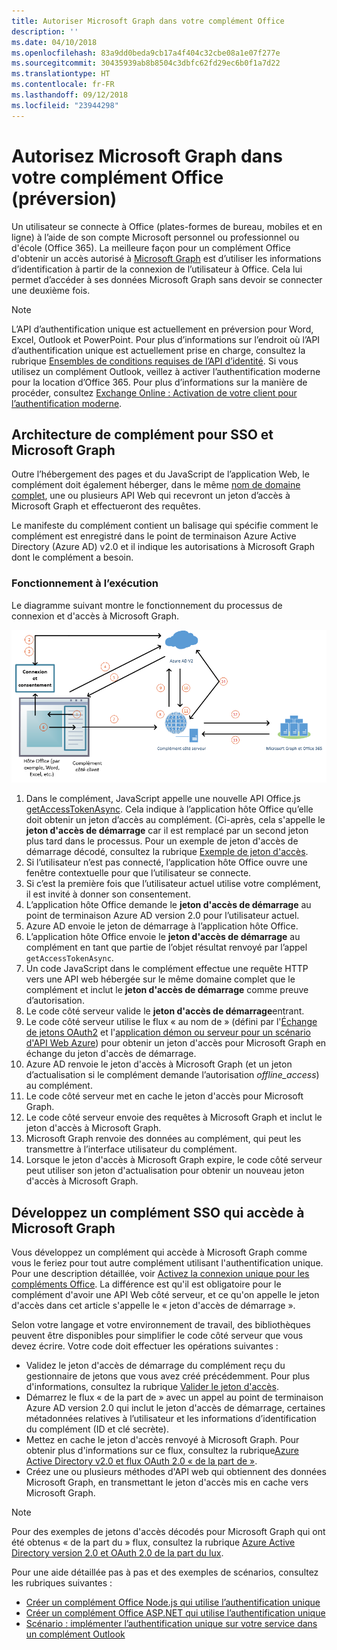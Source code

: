 ```yaml
---
title: Autoriser Microsoft Graph dans votre complément Office
description: ''
ms.date: 04/10/2018
ms.openlocfilehash: 83a9dd0beda9cb17a4f404c32cbe08a1e07f277e
ms.sourcegitcommit: 30435939ab8b8504c3dbfc62fd29ec6b0f1a7d22
ms.translationtype: HT
ms.contentlocale: fr-FR
ms.lasthandoff: 09/12/2018
ms.locfileid: "23944298"
---
```

# <a name="authorize-to-microsoft-graph-in-your-office-add-in-preview"></a>Autorisez Microsoft Graph dans votre complément Office (préversion)

Un utilisateur se connecte à Office (plates-formes de bureau, mobiles et en ligne) à l’aide de son compte Microsoft personnel ou professionnel ou d'école (Office 365). La meilleure façon pour un complément Office d'obtenir un accès autorisé à [Microsoft Graph](https://developer.microsoft.com/graph/docs) est d’utiliser les informations d’identification à partir de la connexion de l’utilisateur à Office. Cela lui permet d’accéder à ses données Microsoft Graph sans devoir se connecter une deuxième fois. 

> [!NOTE]
> L’API d’authentification unique est actuellement en préversion pour Word, Excel, Outlook et PowerPoint. Pour plus d’informations sur l’endroit où l’API d’authentification unique est actuellement prise en charge, consultez la rubrique [Ensembles de conditions requises de l’API d’identité](https://docs.microsoft.com/javascript/office/requirement-sets/identity-api-requirement-sets?view=office-js).
> Si vous utilisez un complément Outlook, veillez à activer l’authentification moderne pour la location d’Office 365. Pour plus d’informations sur la manière de procéder, consultez [Exchange Online : Activation de votre client pour l’authentification moderne](https://social.technet.microsoft.com/wiki/contents/articles/32711.exchange-online-how-to-enable-your-tenant-for-modern-authentication.aspx).

## <a name="add-in-architecture-for-sso-and-microsoft-graph"></a>Architecture de complément pour SSO et Microsoft Graph

Outre l’hébergement des pages et du JavaScript de l’application Web, le complément doit également héberger, dans le même [nom de domaine complet](https://docs.microsoft.com/windows/desktop/DNS/f-gly#_dns_fully_qualified_domain_name_fqdn__gly), une ou plusieurs API Web qui recevront un jeton d’accès à Microsoft Graph et effectueront des requêtes.

Le manifeste du complément contient un balisage qui spécifie comment le complément est enregistré dans le point de terminaison Azure Active Directory (Azure AD) v2.0 et il indique les autorisations à Microsoft Graph dont le complément a besoin.

### <a name="how-it-works-at-runtime"></a>Fonctionnement à l’exécution

Le diagramme suivant montre le fonctionnement du processus de connexion et d'accès à Microsoft Graph.

![Diagramme illustrant le processus d’authentification unique](../images/sso-access-to-microsoft-graph.png)

1. Dans le complément, JavaScript appelle une nouvelle API Office.js [getAccessTokenAsync](https://docs.microsoft.com/office/dev/add-ins/develop/sso-in-office-add-ins#sso-api-reference). Cela indique à l’application hôte Office qu’elle doit obtenir un jeton d’accès au complément. (Ci-après, cela s'appelle le **jeton d'accès de démarrage** car il est remplacé par un second jeton plus tard dans le processus. Pour un exemple de jeton d'accès de démarrage décodé, consultez la rubrique [Exemple de jeton d'accès](sso-in-office-add-ins.md#example-access-token).
1. Si l’utilisateur n’est pas connecté, l’application hôte Office ouvre une fenêtre contextuelle pour que l’utilisateur se connecte.
1. Si c’est la première fois que l’utilisateur actuel utilise votre complément, il est invité à donner son consentement.
1. L’application hôte Office demande le **jeton d'accès de démarrage** au point de terminaison Azure AD version 2.0 pour l’utilisateur actuel.
1. Azure AD envoie le jeton de démarrage à l’application hôte Office.
1. L’application hôte Office envoie le **jeton d'accès de démarrage** au complément en tant que partie de l’objet résultat renvoyé par l’appel `getAccessTokenAsync`.
1. Un code JavaScript dans le complément effectue une requête HTTP vers une API web hébergée sur le même domaine complet que le complément et inclut le **jeton d'accès de démarrage** comme preuve d’autorisation.  
1. Le code côté serveur valide le **jeton d'accès de démarrage**entrant.
1. Le code côté serveur utilise le flux « au nom de » (défini par l'[Échange de jetons OAuth2](https://tools.ietf.org/html/draft-ietf-oauth-token-exchange-02) et l'[application démon ou serveur pour un scénario d'API Web Azure](https://docs.microsoft.com/azure/active-directory/develop/active-directory-authentication-scenarios#daemon-or-server-application-to-web-api)) pour obtenir un jeton d'accès pour Microsoft Graph en échange du jeton d'accès de démarrage.
1. Azure AD renvoie le jeton d'accès à Microsoft Graph (et un jeton d’actualisation si le complément demande l’autorisation *offline_access*) au complément.
1. Le code côté serveur met en cache le jeton d'accès pour Microsoft Graph.
1. Le code côté serveur envoie des requêtes à Microsoft Graph et inclut le jeton d'accès à Microsoft Graph.
1. Microsoft Graph renvoie des données au complément, qui peut les transmettre à l’interface utilisateur du complément.
1. Lorsque le jeton d'accès à Microsoft Graph expire, le code côté serveur peut utiliser son jeton d'actualisation pour obtenir un nouveau jeton d'accès à Microsoft Graph.

## <a name="develop-an-sso-add-in-that-accesses-microsoft-graph"></a>Développez un complément SSO qui accède à Microsoft Graph

Vous développez un complément qui accède à Microsoft Graph comme vous le feriez pour tout autre complément utilisant l'authentification unique. Pour une description détaillée, voir [Activez la connexion unique pour les compléments Office](https://docs.microsoft.com/office/dev/add-ins/develop/sso-in-office-add-ins). La différence est qu'il est obligatoire pour le complément d'avoir une API Web côté serveur, et ce qu'on appelle le jeton d'accès dans cet article s'appelle le « jeton d'accès de démarrage ». 

Selon votre langage et votre environnement de travail, des bibliothèques peuvent être disponibles pour simplifier le code côté serveur que vous devez écrire. Votre code doit effectuer les opérations suivantes :

* Validez le jeton d'accès de démarrage du complément reçu du gestionnaire de jetons que vous avez créé précédemment. Pour plus d'informations, consultez la rubrique [Valider le jeton d'accès](sso-in-office-add-ins.md#validate-the-access-token). 
* Démarrez le flux « de la part de » avec un appel au point de terminaison Azure AD version 2.0 qui inclut le jeton d'accès de démarrage, certaines métadonnées relatives à l’utilisateur et les informations d’identification du complément (ID et clé secrète).
* Mettez en cache le jeton d'accès renvoyé à Microsoft Graph. Pour obtenir plus d'informations sur ce flux, consultez la rubrique[Azure Active Directory v2.0 et flux OAuth 2.0 « de la part de »](https://docs.microsoft.com/azure/active-directory/develop/active-directory-v2-protocols-oauth-on-behalf-of).
* Créez une ou plusieurs méthodes d'API web qui obtiennent des données Microsoft Graph, en transmettant le jeton d'accès mis en cache vers Microsoft Graph.

> [!NOTE]
> Pour des exemples de jetons d'accès décodés pour Microsoft Graph qui ont été obtenus « de la part du » flux, consultez la rubrique [Azure Active Directory version 2.0 et OAuth 2.0 de la part du lux](https://docs.microsoft.com/azure/active-directory/develop/active-directory-v2-protocols-oauth-on-behalf-of).

Pour une aide détaillée pas à pas et des exemples de scénarios, consultez les rubriques suivantes :

* [Créer un complément Office Node.js qui utilise l’authentification unique](create-sso-office-add-ins-nodejs.md)
* [Créer un complément Office ASP.NET qui utilise l’authentification unique](create-sso-office-add-ins-aspnet.md)
* [Scénario : implémenter l’authentification unique sur votre service dans un complément Outlook](https://docs.microsoft.com/outlook/add-ins/implement-sso-in-outlook-add-in)



